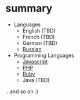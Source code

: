# summary
* Languages
  * English (TBD)
  * French (TBD)
  * German (TBD)
  * [Russian](./languages/russian.md)
* Programming Languages
  * [Javascript](./programming-languages/javascript.md)
  * [PHP](./programming-languages/php.md)
  * [Ruby](./programming-languages/ruby.md)
  * Java (TBD)

.. and so on :)
